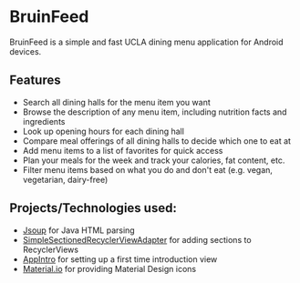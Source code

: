 # BruinFeed

BruinFeed is a simple and fast UCLA dining menu application for Android devices. 

## Features
* Search all dining halls for the menu item you want
* Browse the description of any menu item, including nutrition facts and ingredients
* Look up opening hours for each dining hall
* Compare meal offerings of all dining halls to decide which one to eat at
* Add menu items to a list of favorites for quick access
* Plan your meals for the week and track your calories, fat content, etc.
* Filter menu items based on what you do and don't eat (e.g. vegan, vegetarian, dairy-free)

## Projects/Technologies used:
* [Jsoup](https://jsoup.org/) for Java HTML parsing
* [SimpleSectionedRecyclerViewAdapter](https://gist.github.com/gabrielemariotti/4c189fb1124df4556058) for adding sections to RecyclerViews
* [AppIntro](https://github.com/apl-devs/AppIntro) for setting up a first time introduction view
* [Material.io](https://material.io/icons/) for providing Material Design icons
